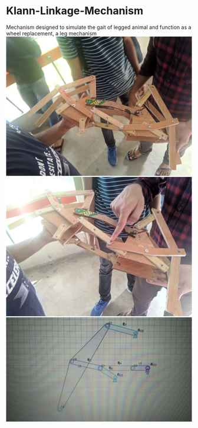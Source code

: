 # Klann-Linkage-Mechanism
Mechanism designed to simulate the gait of legged animal and function as a wheel replacement, a leg mechanism
![alt text](https://github.com/kunalm010/Klann-Linkage-Mechanism/blob/master/klann%20linkage%201.jpeg)
![alt text](https://github.com/kunalm010/Klann-Linkage-Mechanism/blob/master/klann%20linkage%202.jpeg)
![alt text](https://github.com/kunalm010/Klann-Linkage-Mechanism/blob/master/klan%20linkage%203.jpeg)
